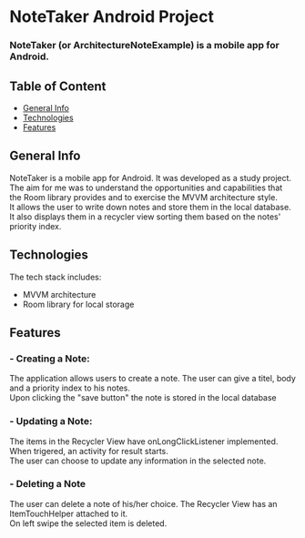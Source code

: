 # NoteTaker Android Project

### NoteTaker (or ArchitectureNoteExample)  is a mobile app for Android. 

## Table of Content

- [General Info](#general-info)
- [Technologies](#technologies)
- [Features](#features)


## General Info
NoteTaker is a mobile app for Android. It was developed as a study project. <br>
The aim for me was to understand the opportunities and capabilities that the Room library provides and to exercise the MVVM architecture style.<br>
It allows the user to write down notes and store them in the local database. It also displays them in a recycler view sorting them based on the notes' priority index.


## Technologies
The tech stack includes:
* MVVM architecture
* Room library for local storage

## Features
 
 ### - Creating a Note:
 The application allows users to create a note. The user can give a titel, body and a priority index to his notes.<br>
 Upon clicking the "save button" the note is stored in the local database
 
 ### - Updating a Note:
 The items in the Recycler View have onLongClickListener implemented. When trigered, an activity for result starts.<br>
 The user can choose to update any information in the selected note.

 ### - Deleting a Note
 The user can delete a note of his/her choice. The Recycler View has an ItemTouchHelper attached to it.<br>
  On left swipe the selected item is deleted. 


